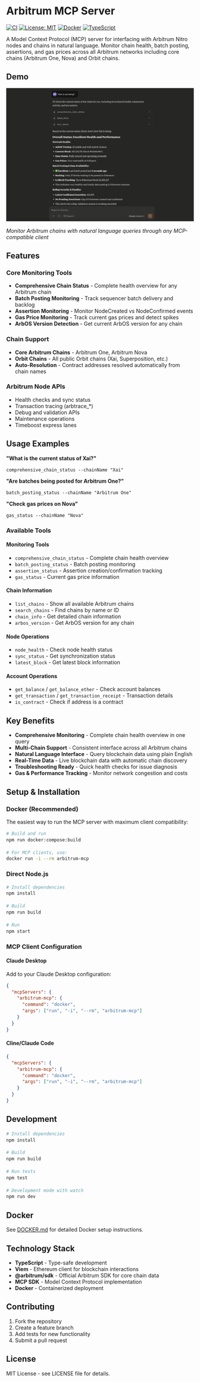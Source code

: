 # Arbitrum MCP Server

[![CI](https://github.com/dewanshparashar/arbitrum-mcp/workflows/CI/badge.svg)](https://github.com/dewanshparashar/arbitrum-mcp/actions)
[![License: MIT](https://img.shields.io/badge/License-MIT-yellow.svg)](https://opensource.org/licenses/MIT)
[![Docker](https://img.shields.io/badge/docker-%230db7ed.svg?style=flat&logo=docker&logoColor=white)](https://hub.docker.com)
[![TypeScript](https://img.shields.io/badge/typescript-%23007ACC.svg?style=flat&logo=typescript&logoColor=white)](https://www.typescriptlang.org/)

A Model Context Protocol (MCP) server for interfacing with Arbitrum Nitro nodes and chains in natural language. Monitor chain health, batch posting, assertions, and gas prices across all Arbitrum networks including core chains (Arbitrum One, Nova) and Orbit chains.

## Demo

![Arbitrum MCP Server in Action](./docs/arbitrum-mcp-screenshot.png)

*Monitor Arbitrum chains with natural language queries through any MCP-compatible client*

## Features

### Core Monitoring Tools

- **Comprehensive Chain Status** - Complete health overview for any Arbitrum chain
- **Batch Posting Monitoring** - Track sequencer batch delivery and backlog
- **Assertion Monitoring** - Monitor NodeCreated vs NodeConfirmed events
- **Gas Price Monitoring** - Track current gas prices and detect spikes
- **ArbOS Version Detection** - Get current ArbOS version for any chain

### Chain Support

- **Core Arbitrum Chains** - Arbitrum One, Arbitrum Nova
- **Orbit Chains** - All public Orbit chains (Xai, Superposition, etc.)
- **Auto-Resolution** - Contract addresses resolved automatically from chain names

### Arbitrum Node APIs

- Health checks and sync status
- Transaction tracing (arbtrace\_\*)
- Debug and validation APIs
- Maintenance operations
- Timeboost express lanes

## Usage Examples

**"What is the current status of Xai?"**

```
comprehensive_chain_status --chainName "Xai"
```

**"Are batches being posted for Arbitrum One?"**

```
batch_posting_status --chainName "Arbitrum One"
```

**"Check gas prices on Nova"**

```
gas_status --chainName "Nova"
```

### Available Tools

#### Monitoring Tools

- `comprehensive_chain_status` - Complete chain health overview
- `batch_posting_status` - Batch posting monitoring
- `assertion_status` - Assertion creation/confirmation tracking
- `gas_status` - Current gas price information

#### Chain Information

- `list_chains` - Show all available Arbitrum chains
- `search_chains` - Find chains by name or ID
- `chain_info` - Get detailed chain information
- `arbos_version` - Get ArbOS version for any chain

#### Node Operations

- `node_health` - Check node health status
- `sync_status` - Get synchronization status
- `latest_block` - Get latest block information

#### Account Operations

- `get_balance` / `get_balance_ether` - Check account balances
- `get_transaction` / `get_transaction_receipt` - Transaction details
- `is_contract` - Check if address is a contract



## Key Benefits

- **Comprehensive Monitoring** - Complete chain health overview in one query
- **Multi-Chain Support** - Consistent interface across all Arbitrum chains
- **Natural Language Interface** - Query blockchain data using plain English
- **Real-Time Data** - Live blockchain data with automatic chain discovery
- **Troubleshooting Ready** - Quick health checks for issue diagnosis
- **Gas & Performance Tracking** - Monitor network congestion and costs

## Setup & Installation

### Docker (Recommended)

The easiest way to run the MCP server with maximum client compatibility:

```bash
# Build and run
npm run docker:compose:build

# For MCP clients, use:
docker run -i --rm arbitrum-mcp
```

### Direct Node.js

```bash
# Install dependencies
npm install

# Build
npm run build

# Run
npm start
```

### MCP Client Configuration

#### Claude Desktop

Add to your Claude Desktop configuration:

```json
{
  "mcpServers": {
    "arbitrum-mcp": {
      "command": "docker",
      "args": ["run", "-i", "--rm", "arbitrum-mcp"]
    }
  }
}
```

#### Cline/Claude Code

```json
{
  "mcpServers": {
    "arbitrum-mcp": {
      "command": "docker",
      "args": ["run", "-i", "--rm", "arbitrum-mcp"]
    }
  }
}
```

## Development

```bash
# Install dependencies
npm install

# Build
npm run build

# Run tests
npm test

# Development mode with watch
npm run dev
```

## Docker

See [DOCKER.md](DOCKER.md) for detailed Docker setup instructions.

## Technology Stack

- **TypeScript** - Type-safe development
- **Viem** - Ethereum client for blockchain interactions
- **@arbitrum/sdk** - Official Arbitrum SDK for core chain data
- **MCP SDK** - Model Context Protocol implementation
- **Docker** - Containerized deployment

## Contributing

1. Fork the repository
2. Create a feature branch
3. Add tests for new functionality
4. Submit a pull request

## License

MIT License - see LICENSE file for details.
